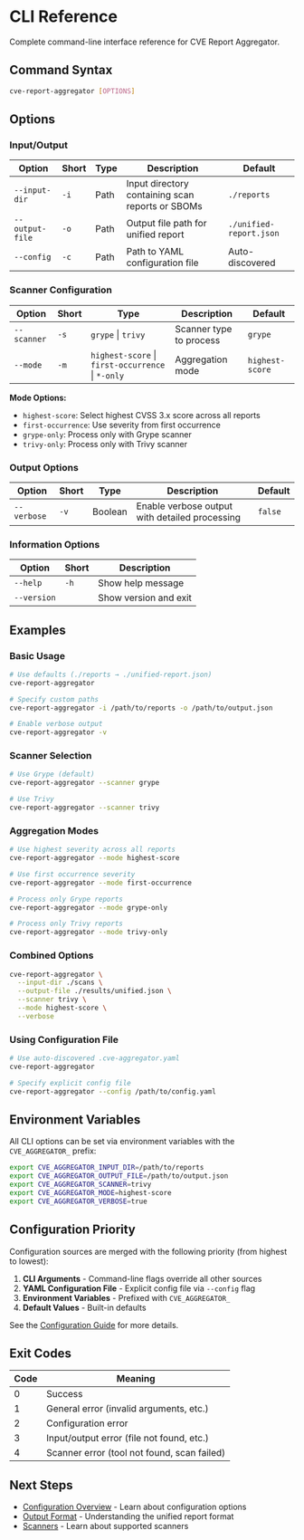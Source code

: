 # CLI Reference

Complete command-line interface reference for CVE Report Aggregator.

## Command Syntax

```bash
cve-report-aggregator [OPTIONS]
```

## Options

### Input/Output

| Option          | Short | Type | Description                                      | Default                 |
| --------------- | ----- | ---- | ------------------------------------------------ | ----------------------- |
| `--input-dir`   | `-i`  | Path | Input directory containing scan reports or SBOMs | `./reports`             |
| `--output-file` | `-o`  | Path | Output file path for unified report              | `./unified-report.json` |
| `--config`      | `-c`  | Path | Path to YAML configuration file                  | Auto-discovered         |

### Scanner Configuration

| Option      | Short | Type                                              | Description             | Default         |
| ----------- | ----- | ------------------------------------------------- | ----------------------- | --------------- |
| `--scanner` | `-s`  | `grype` \| `trivy`                                | Scanner type to process | `grype`         |
| `--mode`    | `-m`  | `highest-score` \| `first-occurrence` \| `*-only` | Aggregation mode        | `highest-score` |

**Mode Options:**

- `highest-score`: Select highest CVSS 3.x score across all reports
- `first-occurrence`: Use severity from first occurrence
- `grype-only`: Process only with Grype scanner
- `trivy-only`: Process only with Trivy scanner

### Output Options

| Option      | Short | Type    | Description                                    | Default |
| ----------- | ----- | ------- | ---------------------------------------------- | ------- |
| `--verbose` | `-v`  | Boolean | Enable verbose output with detailed processing | `false` |

### Information Options

| Option      | Short | Description           |
| ----------- | ----- | --------------------- |
| `--help`    | `-h`  | Show help message     |
| `--version` |       | Show version and exit |

## Examples

### Basic Usage

```bash
# Use defaults (./reports → ./unified-report.json)
cve-report-aggregator

# Specify custom paths
cve-report-aggregator -i /path/to/reports -o /path/to/output.json

# Enable verbose output
cve-report-aggregator -v
```

### Scanner Selection

```bash
# Use Grype (default)
cve-report-aggregator --scanner grype

# Use Trivy
cve-report-aggregator --scanner trivy
```

### Aggregation Modes

```bash
# Use highest severity across all reports
cve-report-aggregator --mode highest-score

# Use first occurrence severity
cve-report-aggregator --mode first-occurrence

# Process only Grype reports
cve-report-aggregator --mode grype-only

# Process only Trivy reports
cve-report-aggregator --mode trivy-only
```

### Combined Options

```bash
cve-report-aggregator \
  --input-dir ./scans \
  --output-file ./results/unified.json \
  --scanner trivy \
  --mode highest-score \
  --verbose
```

### Using Configuration File

```bash
# Use auto-discovered .cve-aggregator.yaml
cve-report-aggregator

# Specify explicit config file
cve-report-aggregator --config /path/to/config.yaml
```

## Environment Variables

All CLI options can be set via environment variables with the `CVE_AGGREGATOR_` prefix:

```bash
export CVE_AGGREGATOR_INPUT_DIR=/path/to/reports
export CVE_AGGREGATOR_OUTPUT_FILE=/path/to/output.json
export CVE_AGGREGATOR_SCANNER=trivy
export CVE_AGGREGATOR_MODE=highest-score
export CVE_AGGREGATOR_VERBOSE=true
```

## Configuration Priority

Configuration sources are merged with the following priority (from highest to lowest):

1. **CLI Arguments** - Command-line flags override all other sources
1. **YAML Configuration File** - Explicit config file via `--config` flag
1. **Environment Variables** - Prefixed with `CVE_AGGREGATOR_`
1. **Default Values** - Built-in defaults

See the [Configuration Guide](../configuration/overview.md) for more details.

## Exit Codes

| Code | Meaning                                     |
| ---- | ------------------------------------------- |
| 0    | Success                                     |
| 1    | General error (invalid arguments, etc.)     |
| 2    | Configuration error                         |
| 3    | Input/output error (file not found, etc.)   |
| 4    | Scanner error (tool not found, scan failed) |

## Next Steps

- [Configuration Overview](../configuration/overview.md) - Learn about configuration options
- [Output Format](output.md) - Understanding the unified report format
- [Scanners](scanners.md) - Learn about supported scanners
